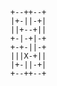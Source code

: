 

```text
+--++--+
|+-||-+|
||+--+||
+-|-+|-+
+-+-||-+
|||X-+||
|+-||-+|
+--++--+
```

<!--

**oboukli/oboukli** is a ✨ _special_ ✨ repository because its `README.md` (this file) appears on your GitHub profile.

Here are some ideas to get you started:

- 🔭 I’m currently working on ...
- 🌱 I’m currently learning ...
- 👯 I’m looking to collaborate on ...
- 🤔 I’m looking for help with ...
- 💬 Ask me about ...
- 📫 How to reach me: ...
- 😄 Pronouns: ...
- ⚡ Fun fact: ...
-->

